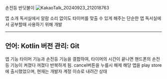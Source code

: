 손전등 반딧불이
![KakaoTalk_20240923_212018763](https://github.com/user-attachments/assets/de2310e5-9579-4725-b150-d1e98b6f1429)

앱 소개
독서실에서 알람 소리 없이도 타이머를 맞출 수 있게 해주는 단순한 앱 독서실에서 공부할때 사용하기 위해 개발


---
언어: Kotlin
버전 관리: Git
---

앱 기능
타이머 기능과 손전등 기능을 결합하여, 타이머의 시간이 끝나면 핸드폰의 손전등 기능이 켜졌다 꺼졌다 반복하게 됨. cancel버튼을 누를시 해제
해당 앱을 play store에 출시했었으며, 현재는 개발자 계정 이슈로 내려간 상태




